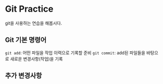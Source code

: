 # Git Practice

git을 사용하는 연습을 해봅시다.

## Git 기본 명령어

`git add`: 어떤 파일을 작업 이력으로 기록할 준비
`git commit`: add된 파일들을 바탕으로 새로운 변경사항(작업)을 기록

## 추가 변경사항
